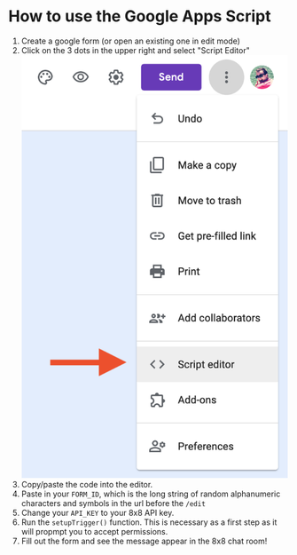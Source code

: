 # How to use the Google Apps Script

1. Create a google form (or open an existing one in edit mode)
2. Click on the 3 dots in the upper right and select "Script Editor" ![google forms script editor](../images/script-editor-menu.png)
3. Copy/paste the code into the editor. 
4. Paste in your `FORM_ID`, which is the long string of random alphanumeric characters and symbols in the url before the `/edit`
5. Change your `API_KEY` to your 8x8 API key.
6. Run the `setupTrigger()` function. This is necessary as a first step as it will propmpt you to accept permissions.
7. Fill out the form and see the message appear in the 8x8 chat room!
